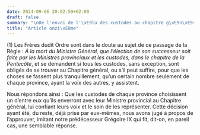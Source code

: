 ```yaml
---
date: 2024-09-06 20:02:59+02:00
draft: false
summary: "\nDe l'envoi de l'\xE9lu des custodes au chapitre g\xE9n\xE9ral.\n"
title: "Article onzi\xE8me"
---
```





(1) Les Frères dudit Ordre sont dans le doute au sujet de ce passage de la Règle : *À la mort du Ministre Général, que l'élection de son successeur soit faite par les Ministres provinciaux et les custodes, dans le chapitre de la Pentecôte*, et se demandent si tous les custodes, sans exception, sont obligés de se trouver au Chapitre général, ou s’il peut suffire, pour que les choses se fassent plus tranquillement, qu’un certain nombre seulement de chaque province, ayant la voix des autres, y assistent. 

Nous répondons ainsi : Que les custodes de chaque province choisissent un d’entre eux qu’ils enverront avec leur Ministre provincial au Chapitre général, lui confiant leurs voix et le soin de les représenter. Cette décision ayant été, du reste, déjà prise par eux-mêmes, nous avons jugé à propos de l’approuver, imitant notre prédécesseur Grégoire IX qui fit, dit-on, en pareil cas, une semblable réponse.

